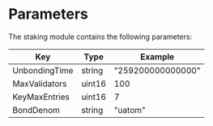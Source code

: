 # Parameters

The staking module contains the following parameters:

| Key           | Type   | Example           |
|---------------|--------|-------------------|
| UnbondingTime | string | "259200000000000" |
| MaxValidators | uint16 | 100               |
| KeyMaxEntries | uint16 | 7                 |
| BondDenom     | string | "uatom"           |
